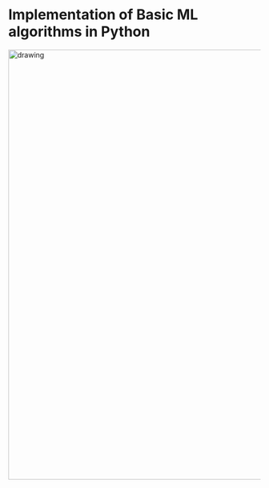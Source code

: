 # Implementation of Basic ML algorithms in Python 
<img src="https://i.ytimg.com/vi/VxDaB7muReQ/maxresdefault.jpg" alt="drawing" width="860"/>
